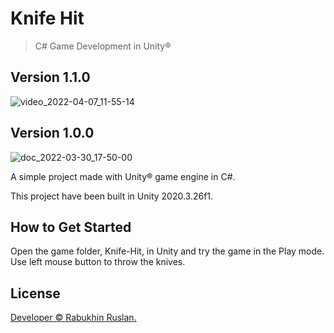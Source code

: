 # Knife Hit
 
> C# Game Development in Unity®

## Version 1.1.0

![video_2022-04-07_11-55-14](https://user-images.githubusercontent.com/90797620/162168376-b6469eec-1eba-4eb5-a818-8a129ac2a006.gif)

## Version 1.0.0
 
![doc_2022-03-30_17-50-00](https://user-images.githubusercontent.com/90797620/160865908-87681eba-66ea-4a47-b3ae-0df96757f5c1.gif)

A simple project made with Unity® game engine in C#.

This project have been built in Unity 2020.3.26f1.

## How to Get Started

Open the game folder, Knife-Hit, in Unity and try the game in the Play mode. Use left mouse button to throw the knives.

## License

[Developer © Rabukhin Ruslan.](https://www.linkedin.com/in/ruslan-rabukhin/)

